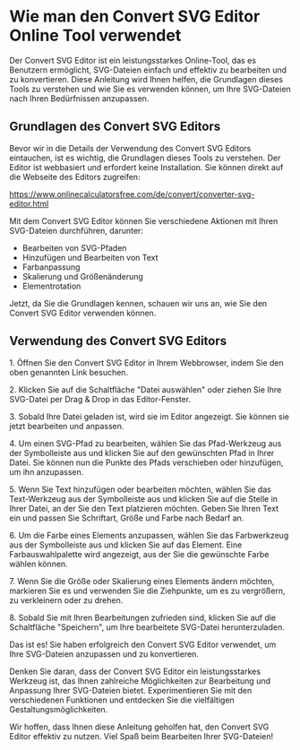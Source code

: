 Wie man den Convert SVG Editor Online Tool verwendet
====================================================

Der Convert SVG Editor ist ein leistungsstarkes Online-Tool, das es Benutzern ermöglicht, SVG-Dateien einfach und effektiv zu bearbeiten und zu konvertieren. Diese Anleitung wird Ihnen helfen, die Grundlagen dieses Tools zu verstehen und wie Sie es verwenden können, um Ihre SVG-Dateien nach Ihren Bedürfnissen anzupassen.

Grundlagen des Convert SVG Editors
----------------------------------

Bevor wir in die Details der Verwendung des Convert SVG Editors eintauchen, ist es wichtig, die Grundlagen dieses Tools zu verstehen. Der Editor ist webbasiert und erfordert keine Installation. Sie können direkt auf die Webseite des Editors zugreifen:

<https://www.onlinecalculatorsfree.com/de/convert/converter-svg-editor.html>

Mit dem Convert SVG Editor können Sie verschiedene Aktionen mit Ihren SVG-Dateien durchführen, darunter:

- Bearbeiten von SVG-Pfaden
- Hinzufügen und Bearbeiten von Text
- Farbanpassung
- Skalierung und Größenänderung
- Elementrotation

Jetzt, da Sie die Grundlagen kennen, schauen wir uns an, wie Sie den Convert SVG Editor verwenden können.

Verwendung des Convert SVG Editors
----------------------------------

1\. Öffnen Sie den Convert SVG Editor in Ihrem Webbrowser, indem Sie den oben genannten Link besuchen.

2\. Klicken Sie auf die Schaltfläche "Datei auswählen" oder ziehen Sie Ihre SVG-Datei per Drag &amp; Drop in das Editor-Fenster.

3\. Sobald Ihre Datei geladen ist, wird sie im Editor angezeigt. Sie können sie jetzt bearbeiten und anpassen.

4\. Um einen SVG-Pfad zu bearbeiten, wählen Sie das Pfad-Werkzeug aus der Symbolleiste aus und klicken Sie auf den gewünschten Pfad in Ihrer Datei. Sie können nun die Punkte des Pfads verschieben oder hinzufügen, um ihn anzupassen.

5\. Wenn Sie Text hinzufügen oder bearbeiten möchten, wählen Sie das Text-Werkzeug aus der Symbolleiste aus und klicken Sie auf die Stelle in Ihrer Datei, an der Sie den Text platzieren möchten. Geben Sie Ihren Text ein und passen Sie Schriftart, Größe und Farbe nach Bedarf an.

6\. Um die Farbe eines Elements anzupassen, wählen Sie das Farbwerkzeug aus der Symbolleiste aus und klicken Sie auf das Element. Eine Farbauswahlpalette wird angezeigt, aus der Sie die gewünschte Farbe wählen können.

7\. Wenn Sie die Größe oder Skalierung eines Elements ändern möchten, markieren Sie es und verwenden Sie die Ziehpunkte, um es zu vergrößern, zu verkleinern oder zu drehen.

8\. Sobald Sie mit Ihren Bearbeitungen zufrieden sind, klicken Sie auf die Schaltfläche "Speichern", um Ihre bearbeitete SVG-Datei herunterzuladen.

Das ist es! Sie haben erfolgreich den Convert SVG Editor verwendet, um Ihre SVG-Dateien anzupassen und zu konvertieren.

Denken Sie daran, dass der Convert SVG Editor ein leistungsstarkes Werkzeug ist, das Ihnen zahlreiche Möglichkeiten zur Bearbeitung und Anpassung Ihrer SVG-Dateien bietet. Experimentieren Sie mit den verschiedenen Funktionen und entdecken Sie die vielfältigen Gestaltungsmöglichkeiten.

Wir hoffen, dass Ihnen diese Anleitung geholfen hat, den Convert SVG Editor effektiv zu nutzen. Viel Spaß beim Bearbeiten Ihrer SVG-Dateien!